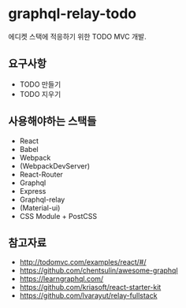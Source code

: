 # graphql-relay-todo

에디켓 스택에 적응하기 위한 TODO MVC 개발.

## 요구사항
- TODO 만들기
- TODO 지우기

## 사용해야하는 스택들
- React
- Babel
- Webpack
- (WebpackDevServer)
- React-Router
- Graphql
- Express
- Graphql-relay
- (Material-ui)
- CSS Module + PostCSS

## 참고자료
- http://todomvc.com/examples/react/#/
- https://github.com/chentsulin/awesome-graphql
- https://learngraphql.com/
- https://github.com/kriasoft/react-starter-kit
- https://github.com/lvarayut/relay-fullstack
